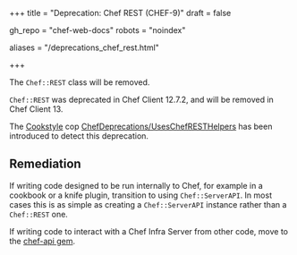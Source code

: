 +++
title = "Deprecation: Chef REST (CHEF-9)"
draft = false

gh_repo = "chef-web-docs"
robots = "noindex"


aliases = "/deprecations_chef_rest.html"

+++

The `Chef::REST` class will be removed.

`Chef::REST` was deprecated in Chef Client 12.7.2, and will be removed
in Chef Client 13.

The [Cookstyle](/workstation/cookstyle.html) cop
[ChefDeprecations/UsesChefRESTHelpers](https://github.com/chef/cookstyle/blob/master/docs/cops_chefdeprecations.md#chefdeprecationsuseschefresthelpers)
has been introduced to detect this deprecation.

## Remediation

If writing code designed to be run internally to Chef, for example in a
cookbook or a knife plugin, transition to using `Chef::ServerAPI`. In
most cases this is as simple as creating a `Chef::ServerAPI` instance
rather than a `Chef::REST` one.

If writing code to interact with a Chef Infra Server from other code,
move to the [chef-api gem](https://rubygems.org/gems/chef-api).

